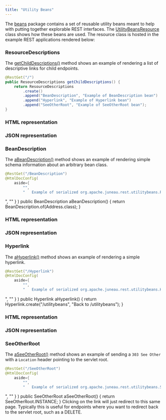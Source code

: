 ```yaml
---
title: "Utility Beans"
---
```


The [beans]({{API_DOCS}}/org/apache/juneau/rest/beans.html) package contains a set of reusable utility beans meant to help with putting together explorable REST interfaces.
The [UtilityBeansResource]({{API_DOCS}}/org/apache/juneau/examples/rest/UtilityBeansResource.html) class shows how these beans are used.
The resource class is hosted in the example REST applications rendered below:
### ResourceDescriptions

The [getChildDescriptions()]({{API_DOCS}}/org/apache/juneau/examples/rest/UtilityBeansResource.html#getChildDescriptions()) method shows an example of rendering a list of descriptive links for child endpoints.

```java
@RestGet("/")
public ResourceDescriptions getChildDescriptions() {
    return ResourceDescriptions
        .create()
        .append("BeanDescription", "Example of BeanDescription bean")
        .append("Hyperlink", "Example of Hyperlink bean")
        .append("SeeOtherRoot", "Example of SeeOtherRoot bean");
}
```


### HTML representation
### JSON representation
### BeanDescription

The [aBeanDescription()]({{API_DOCS}}/org/apache/juneau/examples/rest/UtilityBeansResource.html#aBeanDescription()) method shows an example of rendering simple schema information about an arbitrary bean class.

```java
@RestGet("/BeanDescription")
@HtmlDocConfig(
    aside={
        "",
        "	Example of serialized org.apache.juneau.rest.utilitybeans.ResourceDescriptions bean.
```


", "" \} ) public BeanDescription aBeanDescription() \{ return BeanDescription.of(Address.class); \}
### HTML representation
### JSON representation
### Hyperlink

The [aHyperlink()]({{API_DOCS}}/org/apache/juneau/examples/rest/UtilityBeansResource.html#aHyperlink()) method shows an example of rendering a simple hyperlink.

```java
@RestGet("/Hyperlink")
@HtmlDocConfig(
    aside={
        "",
        "	Example of serialized org.apache.juneau.rest.utilitybeans.Hyperlink bean.
```


", "" \} ) public Hyperlink aHyperlink() \{ return Hyperlink.create("/utilitybeans", "Back to /utilitybeans"); \}
### HTML representation
### JSON representation
### SeeOtherRoot

The [aSeeOtherRoot()]({{API_DOCS}}/org/apache/juneau/examples/rest/UtilityBeansResource.html#aSeeOtherRoot()) method shows an example of sending a `303 See Other` with a `Location` header pointing to the servlet root.

```java
@RestGet("/SeeOtherRoot")
@HtmlDocConfig(
    aside={
        "",
        "	Example of serialized org.apache.juneau.rest.utilitybeans.SeeOtherRoot bean.
```


", "" \} ) public SeeOtherRoot aSeeOtherRoot() \{ return SeeOtherRoot.INSTANCE; \} Clicking on the link will just redirect to this same page.
Typically this is useful for endpoints where you want to redirect back to the servlet root, such as a DELETE.
